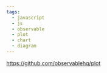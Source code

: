 ```yaml
---
tags:
  - javascript
  - js
  - observable
  - plot
  - chart
  - diagram
---
```

https://github.com/observablehq/plot

